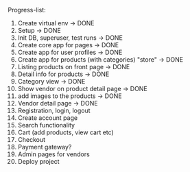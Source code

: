 Progress-list:
1. Create virtual env -> DONE
2. Setup -> DONE
3. Init DB, superuser, test runs -> DONE
4. Create core app for pages -> DONE
5. Create app for user profiles -> DONE
6. Create app for products (with categories) "store" -> DONE
7. Listing products on front page -> DONE
8. Detail info for products -> DONE
9. Category view -> DONE
10. Show vendor on product detail page -> DONE
11. add images to the products -> DONE 
12. Vendor detail page  -> DONE 
13. Registration, login, logout 
14. Create account page 
15. Search functionality 
16. Cart (add products, view cart etc)
17. Checkout 
18. Payment gateway? 
19. Admin pages for vendors 
20. Deploy project

